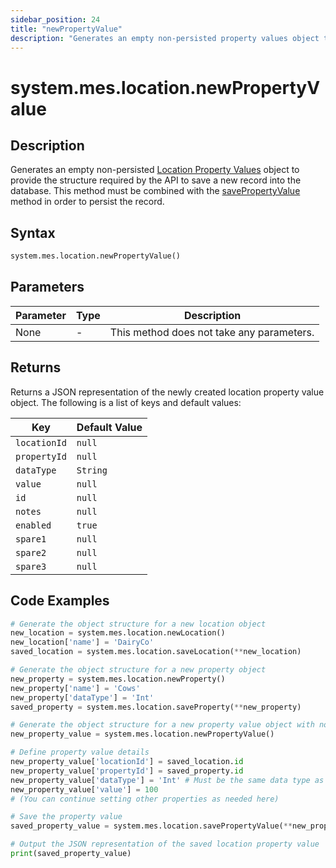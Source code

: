 ```yaml
---
sidebar_position: 24
title: "newPropertyValue"
description: "Generates an empty non-persisted property values object to provide the structure to save a new record into the database."
---
```


# system.mes.location.newPropertyValue

## Description

Generates an empty non-persisted [Location Property Values](../../data-model/location-model/location-property-value) object to provide the structure required by the API
to save a new record into the database. This method must be combined with the [savePropertyValue](./save-property-value) method in order to persist the record.

## Syntax

```python
system.mes.location.newPropertyValue()
```

## Parameters

| Parameter | Type | Description                               |
| --------- | ---- | ----------------------------------------- |
| None      | -    | This method does not take any parameters. |

## Returns

Returns a JSON representation of the newly created location property value object. The following is a list of keys and default values:

| Key          | Default Value |
| ------------ | ------------- |
| `locationId` | `null`        |
| `propertyId` | `null`        |
| `dataType`   | `String`      |
| `value`      | `null`        |
| `id`         | `null`        |
| `notes`      | `null`        |
| `enabled`    | `true`        |
| `spare1`     | `null`        |
| `spare2`     | `null`        |
| `spare3`     | `null`        |

## Code Examples

```python
# Generate the object structure for a new location object
new_location = system.mes.location.newLocation()
new_location['name'] = 'DairyCo'
saved_location = system.mes.location.saveLocation(**new_location)

# Generate the object structure for a new property object
new_property = system.mes.location.newProperty()
new_property['name'] = 'Cows'
new_property['dataType'] = 'Int'
saved_property = system.mes.location.saveProperty(**new_property)

# Generate the object structure for a new property value object with no initial arguments
new_property_value = system.mes.location.newPropertyValue()

# Define property value details
new_property_value['locationId'] = saved_location.id
new_property_value['propertyId'] = saved_property.id
new_property_value['dataType'] = 'Int' # Must be the same data type as the property
new_property_value['value'] = 100
# (You can continue setting other properties as needed here)

# Save the property value
saved_property_value = system.mes.location.savePropertyValue(**new_property_value)

# Output the JSON representation of the saved location property value
print(saved_property_value)
```

